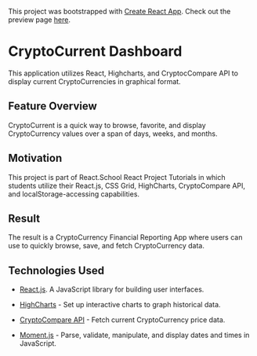 This project was bootstrapped with [Create React App](https://github.com/facebook/create-react-app "React.js"). Check out the preview page [here](https://cryptocurrent-dashboard.herokuapp.com/ "CryptoCurrent").

# CryptoCurrent Dashboard
This application utilizes React, Highcharts, and CryptocCompare API to display current CryptoCurrencies in graphical format.

## Feature Overview
CryptoCurrent is a quick way to browse, favorite, and display CryptoCurrency values over a span of days, weeks, and months.

## Motivation
This project is part of React.School React Project Tutorials in which students utilize their React.js, CSS Grid, HighCharts, CryptoCompare API, and localStorage-accessing capabilities.

## Result
The result is a CryptoCurrency Financial Reporting App where users can use to quickly browse, save, and fetch CryptoCurrency data.

## Technologies Used
- [React.js](https://reactjs.org/ "React.js"). A JavaScript library for building user interfaces.

- [HighCharts](https://api.earth911.com/ "HighCharts") - Set up interactive charts to graph historical data.

- [CryptoCompare API](https://min-api.cryptocompare.com/ "CryptoCompare API") - Fetch current CryptoCurrency price data.

- [Moment.js](https://momentjs.com/ "Moment") - Parse, validate, manipulate, and display dates and times in JavaScript.



